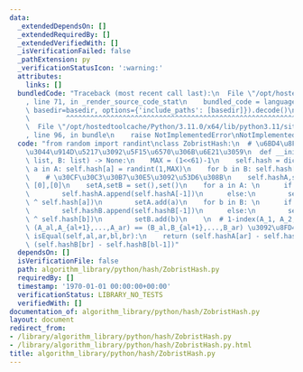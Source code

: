 ```yaml
---
data:
  _extendedDependsOn: []
  _extendedRequiredBy: []
  _extendedVerifiedWith: []
  _isVerificationFailed: false
  _pathExtension: py
  _verificationStatusIcon: ':warning:'
  attributes:
    links: []
  bundledCode: "Traceback (most recent call last):\n  File \"/opt/hostedtoolcache/Python/3.11.0/x64/lib/python3.11/site-packages/onlinejudge_verify/documentation/build.py\"\
    , line 71, in _render_source_code_stat\n    bundled_code = language.bundle(stat.path,\
    \ basedir=basedir, options={'include_paths': [basedir]}).decode()\n          \
    \         ^^^^^^^^^^^^^^^^^^^^^^^^^^^^^^^^^^^^^^^^^^^^^^^^^^^^^^^^^^^^^^^^^^^^^^^^^^^^^^^^^\n\
    \  File \"/opt/hostedtoolcache/Python/3.11.0/x64/lib/python3.11/site-packages/onlinejudge_verify/languages/python.py\"\
    , line 96, in bundle\n    raise NotImplementedError\nNotImplementedError\n"
  code: "from random import randint\nclass ZobristHash:\n  # \u6BD4\u8F03\u3057\u305F\
    \u3044\u914D\u5217\u3092\u5F15\u6570\u306B\u6E21\u3059\n  def __init__(self,A:\
    \ list, B: list) -> None:\n    MAX = (1<<61)-1\n    self.hash = dict()\n    for\
    \ a in A: self.hash[a] = randint(1,MAX)\n    for b in B: self.hash[b] = randint(1,MAX)\n\
    \    # \u30CF\u30C3\u30B7\u30E5\u3092\u53D6\u308B\n    self.hashA,self.hashB =\
    \ [0],[0]\n    setA,setB = set(),set()\n    for a in A: \n      if a in setA:\n\
    \        self.hashA.append(self.hashA[-1])\n      else:\n        self.hashA.append(self.hashA[-1]\
    \ ^ self.hash[a])\n        setA.add(a)\n    for b in B: \n      if b in setB:\n\
    \        self.hashB.append(self.hashB[-1])\n      else:\n        self.hashB.append(self.hashB[-1]\
    \ ^ self.hash[b])\n        setB.add(b)\n    \n  # 1-index(A_1, A_2, ...)\n  #\
    \ (A_al,A_{al+1},...,A_ar) == (B_al,B_{al+1},...,B_ar) \u3092\u8FD4\u3059\n  def\
    \ isEqual(self,al,ar,bl,br):\n    return (self.hashA[ar] - self.hashA[al-1]) ==\
    \ (self.hashB[br] - self.hashB[bl-1])"
  dependsOn: []
  isVerificationFile: false
  path: algorithm_library/python/hash/ZobristHash.py
  requiredBy: []
  timestamp: '1970-01-01 00:00:00+00:00'
  verificationStatus: LIBRARY_NO_TESTS
  verifiedWith: []
documentation_of: algorithm_library/python/hash/ZobristHash.py
layout: document
redirect_from:
- /library/algorithm_library/python/hash/ZobristHash.py
- /library/algorithm_library/python/hash/ZobristHash.py.html
title: algorithm_library/python/hash/ZobristHash.py
---
```

